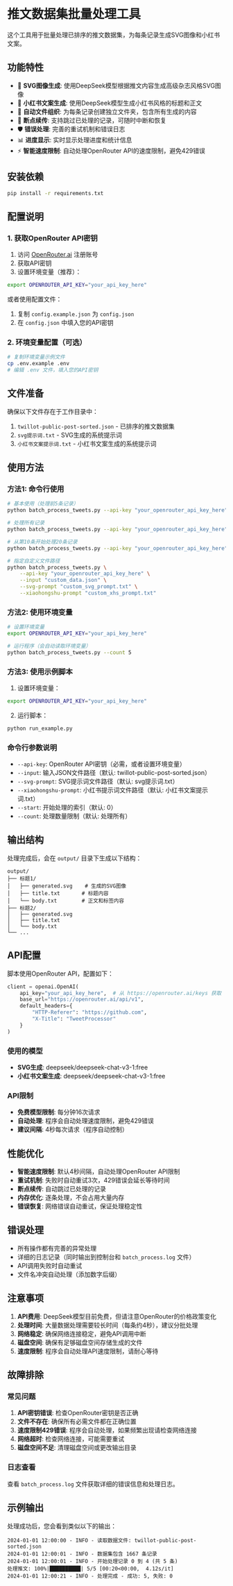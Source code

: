 # 推文数据集批量处理工具

这个工具用于批量处理已排序的推文数据集，为每条记录生成SVG图像和小红书文案。

## 功能特性

- 🎨 **SVG图像生成**: 使用DeepSeek模型根据推文内容生成高级杂志风格SVG图像
- 📝 **小红书文案生成**: 使用DeepSeek模型生成小红书风格的标题和正文
- 📁 **自动文件组织**: 为每条记录创建独立文件夹，包含所有生成的内容
- 🔄 **断点续传**: 支持跳过已处理的记录，可随时中断和恢复
- 🛡️ **错误处理**: 完善的重试机制和错误日志
- 📊 **进度显示**: 实时显示处理进度和统计信息
- ⚡ **智能速度限制**: 自动处理OpenRouter API的速度限制，避免429错误

## 安装依赖

```bash
pip install -r requirements.txt
```

## 配置说明

### 1. 获取OpenRouter API密钥

1. 访问 [OpenRouter.ai](https://openrouter.ai/keys) 注册账号
2. 获取API密钥
3. 设置环境变量（推荐）：

```bash
export OPENROUTER_API_KEY="your_api_key_here"
```

或者使用配置文件：

1. 复制 `config.example.json` 为 `config.json`
2. 在 `config.json` 中填入您的API密钥

### 2. 环境变量配置（可选）

```bash
# 复制环境变量示例文件
cp .env.example .env
# 编辑 .env 文件，填入您的API密钥
```

## 文件准备

确保以下文件存在于工作目录中：

1. `twillot-public-post-sorted.json` - 已排序的推文数据集
2. `svg提示词.txt` - SVG生成的系统提示词
3. `小红书文案提示词.txt` - 小红书文案生成的系统提示词

## 使用方法

### 方法1: 命令行使用

```bash
# 基本使用（处理前5条记录）
python batch_process_tweets.py --api-key "your_openrouter_api_key_here" --count 5

# 处理所有记录
python batch_process_tweets.py --api-key "your_openrouter_api_key_here"

# 从第10条开始处理20条记录
python batch_process_tweets.py --api-key "your_openrouter_api_key_here" --start 10 --count 20

# 指定自定义文件路径
python batch_process_tweets.py \
    --api-key "your_openrouter_api_key_here" \
    --input "custom_data.json" \
    --svg-prompt "custom_svg_prompt.txt" \
    --xiaohongshu-prompt "custom_xhs_prompt.txt"
```

### 方法2: 使用环境变量

```bash
# 设置环境变量
export OPENROUTER_API_KEY="your_api_key_here"

# 运行程序（会自动读取环境变量）
python batch_process_tweets.py --count 5
```

### 方法3: 使用示例脚本

1. 设置环境变量：

```bash
export OPENROUTER_API_KEY="your_api_key_here"
```

2. 运行脚本：

```bash
python run_example.py
```

### 命令行参数说明

- `--api-key`: OpenRouter API密钥（必需，或者设置环境变量）
- `--input`: 输入JSON文件路径（默认: twillot-public-post-sorted.json）
- `--svg-prompt`: SVG提示词文件路径（默认: svg提示词.txt）
- `--xiaohongshu-prompt`: 小红书提示词文件路径（默认: 小红书文案提示词.txt）
- `--start`: 开始处理的索引（默认: 0）
- `--count`: 处理数量限制（默认: 处理所有）

## 输出结构

处理完成后，会在 `output/` 目录下生成以下结构：

```
output/
├── 标题1/
│   ├── generated.svg    # 生成的SVG图像
│   ├── title.txt       # 标题内容
│   └── body.txt        # 正文和标签内容
├── 标题2/
│   ├── generated.svg
│   ├── title.txt
│   └── body.txt
└── ...
```

## API配置

脚本使用OpenRouter API，配置如下：

```python
client = openai.OpenAI(
    api_key="your_api_key_here",  # 从 https://openrouter.ai/keys 获取
    base_url="https://openrouter.ai/api/v1",
    default_headers={
        "HTTP-Referer": "https://github.com",
        "X-Title": "TweetProcessor"
    }
)
```

### 使用的模型

- **SVG生成**: deepseek/deepseek-chat-v3-1:free
- **小红书文案生成**: deepseek/deepseek-chat-v3-1:free

### API限制

- **免费模型限制**: 每分钟16次请求
- **自动处理**: 程序会自动处理速度限制，避免429错误
- **建议间隔**: 4秒每次请求（程序自动控制）

## 性能优化

- **智能速度限制**: 默认4秒间隔，自动处理OpenRouter API限制
- **重试机制**: 失败时自动重试3次，429错误会延长等待时间
- **断点续传**: 自动跳过已处理的记录
- **内存优化**: 逐条处理，不会占用大量内存
- **错误恢复**: 网络错误自动重试，保证处理稳定性

## 错误处理

- 所有操作都有完善的异常处理
- 详细的日志记录（同时输出到控制台和 `batch_process.log` 文件）
- API调用失败时自动重试
- 文件名冲突自动处理（添加数字后缀）

## 注意事项

1. **API费用**: DeepSeek模型目前免费，但请注意OpenRouter的价格政策变化
2. **处理时间**: 大量数据处理需要较长时间（每条约4秒），建议分批处理
3. **网络稳定**: 确保网络连接稳定，避免API调用中断
4. **磁盘空间**: 确保有足够磁盘空间存储生成的文件
5. **速度限制**: 程序会自动处理API速度限制，请耐心等待

## 故障排除

### 常见问题

1. **API密钥错误**: 检查OpenRouter密钥是否正确
2. **文件不存在**: 确保所有必需文件都在正确位置
3. **速度限制429错误**: 程序会自动处理，如果频繁出现请检查网络连接
4. **网络超时**: 检查网络连接，可能需要重试
5. **磁盘空间不足**: 清理磁盘空间或更改输出目录

### 日志查看

查看 `batch_process.log` 文件获取详细的错误信息和处理日志。

## 示例输出

处理成功后，您会看到类似以下的输出：

```
2024-01-01 12:00:00 - INFO - 读取数据文件: twillot-public-post-sorted.json
2024-01-01 12:00:01 - INFO - 数据集包含 1667 条记录
2024-01-01 12:00:01 - INFO - 开始处理记录 0 到 4 (共 5 条)
处理推文: 100%|██████████| 5/5 [00:20<00:00,  4.12s/it]
2024-01-01 12:00:21 - INFO - 处理完成 - 成功: 5, 失败: 0
```
